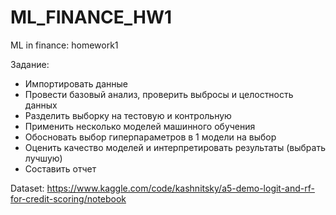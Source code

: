# ML_FINANCE_HW1
ML in finance: homework1  

Задание:

* Импортировать данные
* Провести базовый анализ, проверить выбросы и целостность данных
* Разделить выборку на тестовую и контрольную
* Применить несколько моделей машинного обучения
* Обосновать выбор гиперпараметров в 1 модели на выбор
* Оценить качество моделей и интерпретировать результаты (выбрать лучшую)
* Составить отчет

Dataset: https://www.kaggle.com/code/kashnitsky/a5-demo-logit-and-rf-for-credit-scoring/notebook

